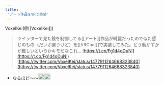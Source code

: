```yaml
---
title:
 'アート作品をVRで実装'
---
```


VoxelKei(@[[VoxelKei]])
> ツイッターで見た鏡を制御してる[[アート]]作品が綺麗だったので似た感じのもの（だいぶ違うけど）を[[VRChat]]で実装してみた。どう動かすかが難しいというかキモだなこれ… [https://t.co/Fg1d4oDuNl](https://t.co/Fg1d4oDuNl)
[https://twitter.com/VoxelKei/status/1477911264668323840](https://twitter.com/VoxelKei/status/1477911264668323840)
- なるほど〜〜<img src='https://scrapbox.io/api/pages/blu3mo-public/blu3mo/icon' alt='blu3mo.icon' height="19.5"/><img src='https://scrapbox.io/api/pages/blu3mo-public/blu3mo/icon' alt='blu3mo.icon' height="19.5"/>
